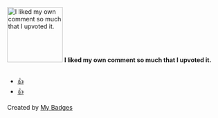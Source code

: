 <img src="https://my-badges.github.io/my-badges/self-upvote.png" alt="I liked my own comment so much that I upvoted it." title="I liked my own comment so much that I upvoted it." width="128">
<strong>I liked my own comment so much that I upvoted it.</strong>
<br><br>

* <a href="https://github.com/Freakybob-Team/discussions/discussions/15#discussioncomment-11455839">👍</a>
* <a href="https://github.com/Freakybob-Team/videos/issues/1#issuecomment-2408197831">👍</a>


Created by <a href="https://github.com/my-badges/my-badges">My Badges</a>